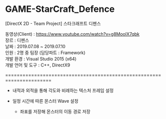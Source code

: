 # GAME-StarCraft_Defence
[DirectX 2D - Team Project] 스타크래프트 디펜스

동영상(Client)    : https://www.youtube.com/watch?v=g8MoolX7qbk
<br/>장르              : 디펜스
<br/>날짜              : 2019.07.08 ~ 2019.07.10
<br/>인원              : 2명 중 팀장 (담당파트 : Framework)
<br/>개발 환경         : Visual Studio 2015 (x64)
<br/>개발 언어 및 도구  : C++, DirectX9

======================================================================

* 내적과 외적을 통해 각도와 비례하는 텍스처 프레임 설정

* 일정 시간에 따른 몬스터 Wave 설정

  - 좌표를 저장해 몬스터의 이동 경로 저장
